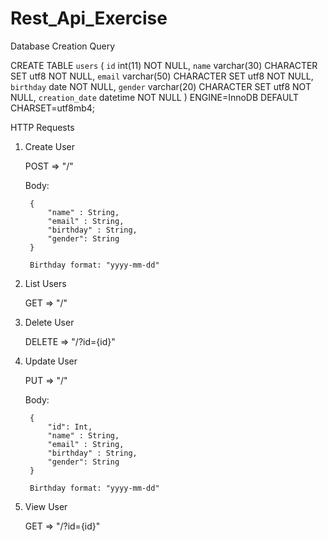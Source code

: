 # Rest_Api_Exercise

Database Creation Query

CREATE TABLE `users` (
  `id` int(11) NOT NULL,
  `name` varchar(30) CHARACTER SET utf8 NOT NULL,
  `email` varchar(50) CHARACTER SET utf8 NOT NULL,
  `birthday` date NOT NULL,
  `gender` varchar(20) CHARACTER SET utf8 NOT NULL,
  `creation_date` datetime NOT NULL
) ENGINE=InnoDB DEFAULT CHARSET=utf8mb4;



HTTP Requests

1. Create User

    POST => "/"

    Body:

        {
            "name" : String,
            "email" : String,
            "birthday" : String,
            "gender": String
        }

        Birthday format: "yyyy-mm-dd"


2. List Users

    GET => "/"


3. Delete User

    DELETE => "/?id={id}"


4. Update User

    PUT => "/"

    Body:

        {
            "id": Int,
            "name" : String,
            "email" : String,
            "birthday" : String,
            "gender": String
        }

        Birthday format: "yyyy-mm-dd"


5. View User

    GET => "/?id={id}"
